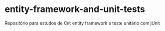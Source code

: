 # entity-framework-and-unit-tests
Repositório para estudos de C#: entity framework e teste unitário com jUnit
